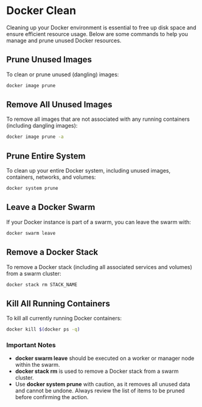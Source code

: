 # Docker Clean

Cleaning up your Docker environment is essential to free up disk space and ensure efficient resource usage. Below are some commands to help you manage and prune unused Docker resources.

## Prune Unused Images
To clean or prune unused (dangling) images:
```bash
docker image prune
```

## Remove All Unused Images
To remove all images that are not associated with any running containers (including dangling images):
```bash
docker image prune -a
```

## Prune Entire System
To clean up your entire Docker system, including unused images, containers, networks, and volumes:
```bash
docker system prune
```

## Leave a Docker Swarm
If your Docker instance is part of a swarm, you can leave the swarm with:
```bash
docker swarm leave
```

## Remove a Docker Stack
To remove a Docker stack (including all associated services and volumes) from a swarm cluster:
```bash
docker stack rm STACK_NAME
```

## Kill All Running Containers
To kill all currently running Docker containers:
```bash
docker kill $(docker ps -q)
```

### Important Notes
- **docker swarm leave** should be executed on a worker or manager node within the swarm.
- **docker stack rm** is used to remove a Docker stack from a swarm cluster.
- Use **docker system prune** with caution, as it removes all unused data and cannot be undone. Always review the list of items to be pruned before confirming the action.